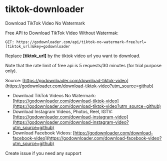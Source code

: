 # tiktok-downloader
Download TikTok Video No Watermark

Free API to Download TikTok Video Without Watermak:

```
GET: https://godownloader.com/api/tiktok-no-watermark-free?url=[tiktok_url]&key=godownloader
```

Replace **[tiktok_url]** by the tiktok video url you want to download.

Note that the rate limit of free api is 5 requests/30 minutes (for trial purpose only).

Source: [https://godownloader.com/download-tiktok-video](https://godownloader.com/download-tiktok-video?utm_source=github)


- Download TikTok Videos No Watermark: [https://godownloader.com/download-tiktok-video](https://godownloader.com/download-tiktok-video?utm_source=github)
- Download Instagram Videos, Photos, Reel, IGTV: [https://godownloader.com/download-instagram-video](https://godownloader.com/download-instagram-video?utm_source=github)
- Download Facebook Videos: [https://godownloader.com/download-facebook-video](https://godownloader.com/download-facebook-video?utm_source=github)

Create issue if you need any support
